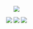 <p align="center"> <img src="https://github.com/user-attachments/assets/8f2a40d2-4f39-4e93-a70d-b837ad290191" </p>

<p align="center">
  <img src="https://github.com/user-attachments/assets/6355e469-a598-4c68-ae0b-6c26ec19c182">
  <img src="https://github.com/user-attachments/assets/a349d985-6dc6-418b-aeb3-02be4316310a">
  <img src="https://github.com/user-attachments/assets/14a585ad-8e97-464e-94c0-e174a0c7e9a0">
</p>






